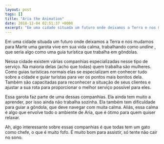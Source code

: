 ```yaml
---
layout: post
tags: []
title: "Aria the Animation"
date: 2018-12-04 02:51:37 +0000
excerpt: "Em uma cidade situada um futuro onde deixamos a Terra e nos mudamos para Marte uma garota vive em sua vida calma, trabalhando como *undine*..."
---
```


Em uma cidade situada um futuro onde deixamos a Terra e nos mudamos para Marte uma garota vive em sua vida calma, trabalhando como *undine* , que seria algo como uma guia turística que trabalha em gôndolas.

Nessa cidade existem várias companhias especializadas nesse tipo de serviço. Na maioria delas (acho que todas) quem trabalha são mulheres. Como guias turísticas normais elas se especializam em conhecer tudo sobre a cidade e guiar turistas para ver os pontos mais bonitos dela. Também são capacitadas para reconhecer a situação de seus clientes e ajustar a sua rota para proporcionar o melhor serviço possível para eles.

Essa garota faz parte de uma dessas companhias. Ela ainda tem muito a aprender, por isso ainda não trabalha sozinha. Ela também tem dificuldade para guiar a gôndola, que deve navegar com muita calma. Aliás, essa calma é algo que envolve todo o ambiente de Aria, que é ótimo para quem quiser relaxar.

Ah, algo interessante sobre essas companhias é que todas tem um gato como chefe, o que é muito fofo. É muito bom para assistir, só tente não cair no sono.